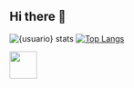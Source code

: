 ## Hi there 👋

<!--
**andredbatista/andredbatista** is a ✨ _special_ ✨ repository because its `README.md` (this file) appears on your GitHub profile.

Here are some ideas to get you started:

- 🔭 I’m currently working on ...
- 🌱 I’m currently learning ...
- 👯 I’m looking to collaborate on ...
- 🤔 I’m looking for help with ...
- 💬 Ask me about ...
- 📫 How to reach me: ...
- 😄 Pronouns: ...
- ⚡ Fun fact: ...
-->
![{usuario} stats](https://github-readme-stats.vercel.app/api?username=andredbatista&show_icons=true)
[![Top Langs](https://github-readme-stats.vercel.app/api/top-langs/?username=andredbatista)](https://github.com/andredbatista/github-readme-stats)

 <img src="https://skillicons.dev/icons?i=java" width="48"> 
